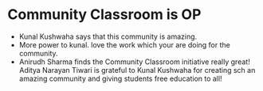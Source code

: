 # Community Classroom is OP

- Kunal Kushwaha says that this community is amazing.
- More power to kunal. love the work which your are doing for the community.
- Anirudh Sharma finds the Community Classroom initiative really great!
  Aditya Narayan Tiwari is grateful to Kunal Kushwaha for creating sch an amazing community and giving students free education to all!

